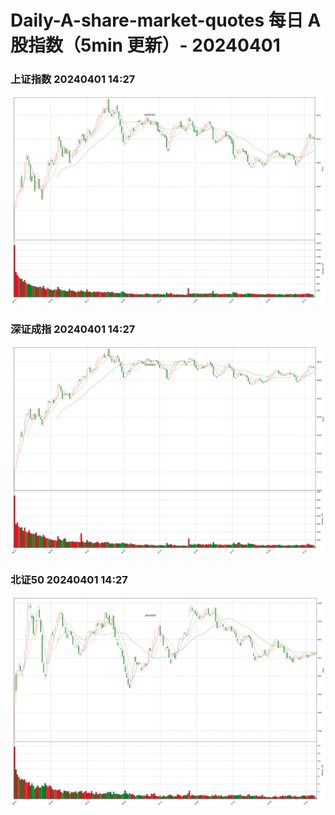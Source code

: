 
# Daily-A-share-market-quotes 每日 A 股指数（5min 更新）- 20240401

### 上证指数 20240401 14:27
![](./fig/2024/4/20240401-sh000001.png)

### 深证成指 20240401 14:27
![](./fig/2024/4/20240401-sz399001.png)

### 北证50 20240401 14:27
![](./fig/2024/4/20240401-bj899050.png)
